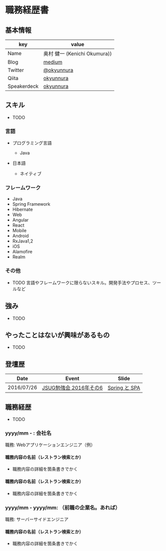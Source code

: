 # 職務経歴書

## 基本情報

|key|value|
|---|-----|
|Name|奥村 健一 (Kenichi Okumura))|
|Blog|[medium](https://medium.com/@okyunnura)|
|Twitter|[@okyunnura](https://twitter.com/okyunnura)|
|Qiita|[okyunnura](http://qiita.com/okyunnura)|
|Speakerdeck|[okyunnura](https://speakerdeck.com/okyunnura)|

## スキル

- TODO

### 言語

- プログラミング言語
  - Java

- 日本語
  - ネイティブ

### フレームワーク

- Java
 - Spring Framework
 - Hibernate
- Web
 - Angular
 - React
- Mobile
 - Android
  - RxJava1,2
 - iOS
  - Alamofire
  - Realm

### その他

- TODO 言語やフレームワークに限らないスキル。開発手法やプロセス、ツールなど

## 強み

- TODO 

## やったことはないが興味があるもの

- TODO 

## 登壇歴
|Date|Event|Slide|
|---|-----|-----|
|2016/07/26|[JSUG勉強会 2016年その6](https://jsug.doorkeeper.jp/events/49140)|[Spring と SPA](https://speakerdeck.com/okyunnura/spring-to-spa-develop)|

## 職務経歴

- TODO 

### yyyy/mm - : 会社名

職務: Webアプリケーションエンジニア（例）

#### 職務内容の名前（レストラン検索とか）

- 職務内容の詳細を箇条書きでかく

#### 職務内容の名前（レストラン検索とか）

- 職務内容の詳細を箇条書きでかく

### yyyy/mm - yyyy/mm: （前職の企業名。あれば）

職務: サーバーサイドエンジニア

#### 職務内容の名前（レストラン検索とか）

- 職務内容の詳細を箇条書きでかく
